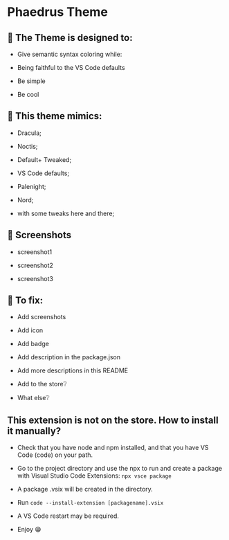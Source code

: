 # Phaedrus Theme

## 📃 The Theme is designed to:
- Give semantic syntax coloring while:

- Being faithful to the VS Code defaults

- Be simple

- Be cool

## 🦜 This theme mimics: 

- Dracula;

- Noctis;

- Default+ Tweaked;

- VS Code defaults;

- Palenight;

- Nord;

- with some tweaks here and there;


## 🌅 Screenshots

- screenshot1

- screenshot2

- screenshot3

## 📢 To fix:

- Add screenshots

- Add icon

- Add badge

- Add description in the package.json

- Add more descriptions in this README

- Add to the store❔

- What else❔

## This extension is not on the store. How to install it manually?
- Check that you have node and npm installed, and that you have VS Code (code) on your path.

- Go to the project directory and use the npx to run and create a package with Visual Studio Code Extensions: `npx vsce package`

- A package .vsix will be created in the directory.

- Run `code --install-extension [packagename].vsix`

- A VS Code restart may be required.

- Enjoy 😁
